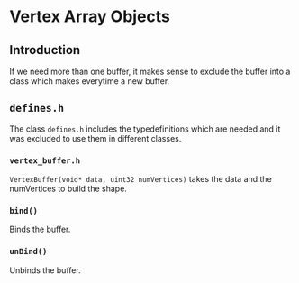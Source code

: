 # Vertex Array Objects

## Introduction
If we need more than one buffer, it makes sense to exclude the buffer into a class which makes everytime a new buffer. 

## `defines.h`
The class `defines.h` includes the typedefinitions which are needed and it was excluded to use them in different classes.

### `vertex_buffer.h`
`VertexBuffer(void* data, uint32 numVertices)` takes the data and the numVertices to build the shape.

### `bind()`
Binds the buffer.

### `unBind()`
Unbinds the buffer.
